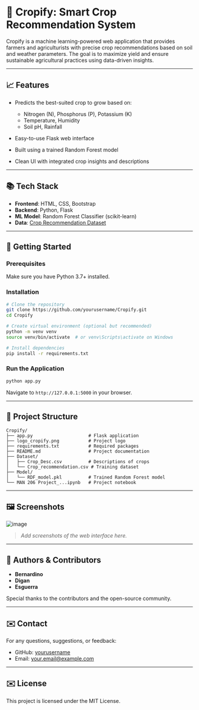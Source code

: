 # 🌿 Cropify: Smart Crop Recommendation System

Cropify is a machine learning-powered web application that provides farmers and agriculturists with precise crop recommendations based on soil and weather parameters. The goal is to maximize yield and ensure sustainable agricultural practices using data-driven insights.

---

## 📈 Features

* Predicts the best-suited crop to grow based on:

  * Nitrogen (N), Phosphorus (P), Potassium (K)
  * Temperature, Humidity
  * Soil pH, Rainfall
* Easy-to-use Flask web interface
* Built using a trained Random Forest model
* Clean UI with integrated crop insights and descriptions

---

## 📚 Tech Stack

* **Frontend**: HTML, CSS, Bootstrap
* **Backend**: Python, Flask
* **ML Model**: Random Forest Classifier (scikit-learn)
* **Data**: [Crop Recommendation Dataset](https://www.kaggle.com/datasets)

---

## 🚀 Getting Started

### Prerequisites

Make sure you have Python 3.7+ installed.

### Installation

```bash
# Clone the repository
git clone https://github.com/yourusername/Cropify.git
cd Cropify

# Create virtual environment (optional but recommended)
python -m venv venv
source venv/bin/activate  # or venv\Scripts\activate on Windows

# Install dependencies
pip install -r requirements.txt
```

### Run the Application

```bash
python app.py
```

Navigate to `http://127.0.0.1:5000` in your browser.

---

## 📂 Project Structure

```
Cropify/
├── app.py                     # Flask application
├── logo_cropify.png           # Project logo
├── requirements.txt           # Required packages
├── README.md                  # Project documentation
├── Dataset/
│   ├── Crop_Desc.csv          # Descriptions of crops
│   └── Crop_recommendation.csv # Training dataset
├── Model/
│   └── RDF_model.pkl          # Trained Random Forest model
└── MAN 206 Project_...ipynb   # Project notebook
```

---

## 🖼️ Screenshots
![image](https://github.com/user-attachments/assets/2b3cb981-0cce-4fdb-89cb-b6984ab3bf28)

> *Add screenshots of the web interface here.*

---

## 👥 Authors & Contributors

* **Bernardino**
* **Digan**
* **Esguerra**

Special thanks to the contributors and the open-source community.

---

## ✉️ Contact

For any questions, suggestions, or feedback:

* GitHub: [yourusername](https://github.com/yourusername)
* Email: [your.email@example.com](mailto:your.email@example.com)

---

## ✉️ License

This project is licensed under the MIT License.
